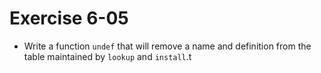 # Exercise 6-05

- Write a function `undef` that will remove a name and definition from the table maintained by `lookup` and `install`.t

